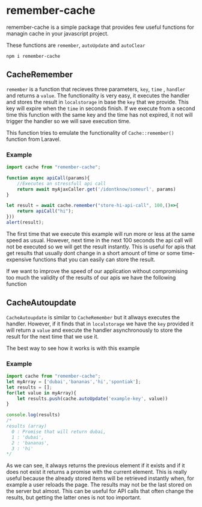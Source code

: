 # remember-cache

remember-cache is a simple package that provides few useful functions for managin cache in your javascript project.

These functions are `remember`, `autoUpdate` and `autoClear` 

```
npm i remember-cache
```

## CacheRemember
 `remember` is a function that recieves three parameters, `key`, `time` , `handler` and returns a `value`. The functionality is very easy, it executes the handler and stores the result in `localstorage` in base the `key` that we provide. This key will expire when the `time` in seconds finish. If we execute from a second time this function with the same key and the time has not expired, it not will trigger the handler so we will save execution time.
 
  This function tries to emulate the functionality of `Cache::remember()` function from Laravel.
  
  ### Example
  
  
  ```js
  import cache from "remember-cache";

  function async apiCall(params){
      //Executes an stressfull api call
      return await myAjaxCaller.get('/idontknow/someurl', params)
  }
  
  let result = await cache.remember("store-hi-api-call", 100,()=>{
      return apiCall("hi");
  }))
  alert(result);
  
  ```
The first time that we execute this example will run more or less at the same speed as usual. However, next time in the next 100 seconds the api call will not be executed so we will get the result instantly.
This is useful for apis that get results that usually dont change in a short amount of time or some time-expensive functions that you can easily can store the result.

If we want to improve the speed of our application without compromising too much the validity of the results of our apis we have the following function

## CacheAutoupdate
`CacheAutoupdate` is similar to `CacheRemember` but it allways executes the handler. However, if it finds that in `localstorage` we have the `key` provided it will return a `value` and execute the handler asynchronously to store the result for the next time that we use it.

The best way to see how it works is with this example
### Example

  ```js
  import cache from "remember-cache";
  let myArray = ['dubai','bananas','hi','spontiak'];
  let results = [];
  for(let value in myArray){
      let results.push(cache.autoUpdate('example-key', value))
  }

console.log(results)
/*
results (array)
    0 : Promise that will return dubai,
    1 : 'dubai',
    2 : 'bananas',
    3 : 'hi'
*/
  ```
As we can see, it always returns the previous element if it exists and if it does not exist it returns a promise with the current element. This is really useful because the already stored items will be retrieved instantly when, for example a user reloads the page. The results may not be the last stored on the server but almost. This can be useful for API calls that often change the results, but getting the latter ones is not too important.
